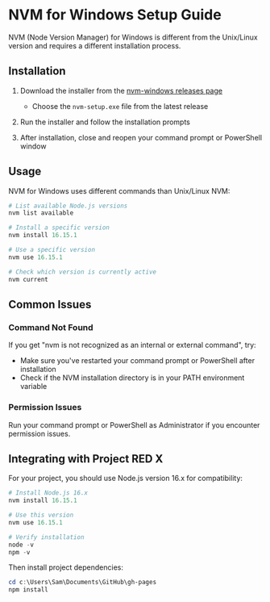 # NVM for Windows Setup Guide

NVM (Node Version Manager) for Windows is different from the Unix/Linux version and requires a different installation process.

## Installation

1. Download the installer from the [nvm-windows releases page](https://github.com/coreybutler/nvm-windows/releases)
   - Choose the `nvm-setup.exe` file from the latest release

2. Run the installer and follow the installation prompts

3. After installation, close and reopen your command prompt or PowerShell window

## Usage

NVM for Windows uses different commands than Unix/Linux NVM:

```powershell
# List available Node.js versions
nvm list available

# Install a specific version
nvm install 16.15.1

# Use a specific version
nvm use 16.15.1

# Check which version is currently active
nvm current
```

## Common Issues

### Command Not Found

If you get "nvm is not recognized as an internal or external command", try:
- Make sure you've restarted your command prompt or PowerShell after installation
- Check if the NVM installation directory is in your PATH environment variable

### Permission Issues

Run your command prompt or PowerShell as Administrator if you encounter permission issues.

## Integrating with Project RED X

For your project, you should use Node.js version 16.x for compatibility:

```powershell
# Install Node.js 16.x
nvm install 16.15.1

# Use this version
nvm use 16.15.1

# Verify installation
node -v
npm -v
```

Then install project dependencies:

```powershell
cd c:\Users\Sam\Documents\GitHub\gh-pages
npm install
```
